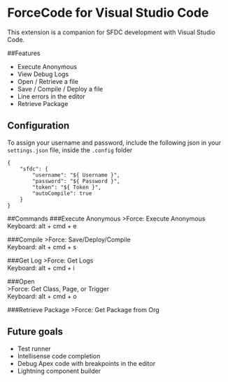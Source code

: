 # ForceCode for Visual Studio Code
This extension is a companion for SFDC development with Visual Studio Code. 

##Features
* Execute Anonymous
* View Debug Logs 
* Open / Retrieve a file
* Save / Compile / Deploy a file
* Line errors in the editor
* Retrieve Package

<!--
* Deploy Package
* Build / Deploy Static Resources
-->

## Configuration
To assign your username and password, include the following json in your `settings.json` file, inside the `.config` folder
```
{
    "sfdc": {
        "username": "${ Username }",
        "password": "${ Password }",
        "token": "${ Token }",
        "autoCompile": true
    }
}
```

##Commands
###Execute Anonymous
\>Force: Execute Anonymous  
Keyboard: alt + cmd + e

###Compile
\>Force: Save/Deploy/Compile  
Keyboard: alt + cmd + s

###Get Log
\>Force: Get Logs  
Keyboard: alt + cmd + i

###Open  
\>Force: Get Class, Page, or Trigger  
Keyboard: alt + cmd + o

###Retrieve Package
\>Force: Get Package from Org  


## Future goals
* Test runner
* Intellisense code completion
* Debug Apex code with breakpoints in the editor
* Lightning component builder
